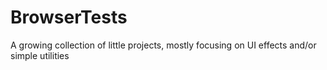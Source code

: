 # BrowserTests
A growing collection of little projects, mostly focusing on UI effects and/or simple utilities
